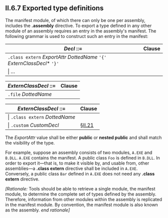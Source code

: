 ## II.6.7 Exported type definitions

The manifest module, of which there can only be one per assembly, includes the **.assembly** directive. To export a type defined in any other module of an assembly requires an entry in the assembly's manifest. The following grammar is used to construct such an entry in the manifest:

 | _Decl_ ::= | Clause
 | ---- | ----
 | `.class extern` _ExportAttr_ _DottedName_ `'{'` _ExternClassDecl_* `'}'`
 | \| &hellip;

 | _ExternClassDecl_ ::= | Clause
 | ---- | ----
 | `.file` _DottedName_

 | _ExternClassDecl_ ::= | Clause
 | ---- | ----
 | \| `.class extern` _DottedName_
 | \| `.custom` _CustomDecl_ | §[II.21](ii.21-custom-attributes.md)
 
The _ExportAttr_ value shall be either **public** or **nested public** and shall match the visibility of the type.

For example, suppose an assembly consists of two modules, `A.EXE` and `B.DLL`. `A.EXE` contains the manifest. A public class `Foo` is defined in `B.DLL`. In order to export it&mdash;that is, to make it visible by, and usable from, other assemblies&mdash;a **.class extern** directive shall be included in `A.EXE`. Conversely, a public class `Bar` defined in `A.EXE` does not need any **.class extern** directive.

_[Rationale:_ Tools should be able to retrieve a single module, the manifest module, to determine the complete set of types defined by the assembly. Therefore, information from other modules within the assembly is replicated in the manifest module. By convention, the manifest module is also known as the assembly. _end rationale]_
